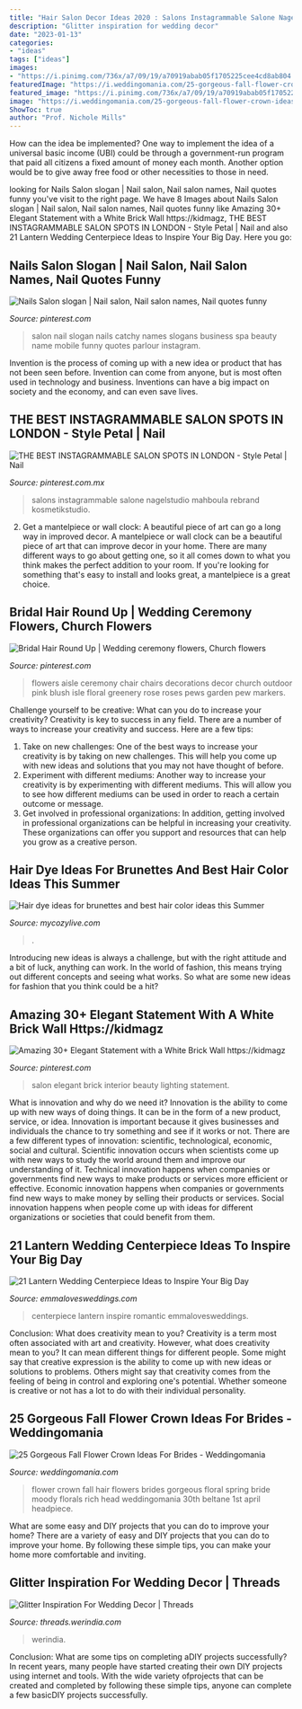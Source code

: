 ```yaml
---
title: "Hair Salon Decor Ideas 2020 : Salons Instagrammable Salone Nagelstudio Mahboula Rebrand Kosmetikstudio"
description: "Glitter inspiration for wedding decor"
date: "2023-01-13"
categories:
- "ideas"
tags: ["ideas"]
images:
- "https://i.pinimg.com/736x/a7/09/19/a70919abab05f1705225cee4cd8ab804.jpg"
featuredImage: "https://i.weddingomania.com/25-gorgeous-fall-flower-crown-ideas-for-brides-22-500x681.jpg"
featured_image: "https://i.pinimg.com/736x/a7/09/19/a70919abab05f1705225cee4cd8ab804.jpg"
image: "https://i.weddingomania.com/25-gorgeous-fall-flower-crown-ideas-for-brides-22-500x681.jpg"
ShowToc: true
author: "Prof. Nichole Mills"
---
```



How can the idea be implemented?
One way to implement the idea of a universal basic income (UBI) could be through a government-run program that paid all citizens a fixed amount of money each month. Another option would be to give away free food or other necessities to those in need.

	

		
looking for Nails Salon slogan | Nail salon, Nail salon names, Nail quotes funny you've visit to the right page. We have 8 Images about Nails Salon slogan | Nail salon, Nail salon names, Nail quotes funny like Amazing 30+ Elegant Statement with a White Brick Wall https://kidmagz, THE BEST INSTAGRAMMABLE SALON SPOTS IN LONDON - Style Petal | Nail and also 21 Lantern Wedding Centerpiece Ideas to Inspire Your Big Day. Here you go:
		
    
## Nails Salon Slogan | Nail Salon, Nail Salon Names, Nail Quotes Funny

<img loading=lazy src="https://i.pinimg.com/736x/4e/be/99/4ebe997ed95d8c196a07b949e3d40045.jpg" onerror="this.onerror=null;this.src='https://tse4.mm.bing.net/th?id=OIP.CtXFVqwgZsDa_9eEvQOFKgHaJ3&amp;pid=15.1';" alt="Nails Salon slogan | Nail salon, Nail salon names, Nail quotes funny">

_Source: pinterest.com_

>salon nail slogan nails catchy names slogans business spa beauty name mobile funny quotes parlour instagram. 

	

Invention is the process of coming up with a new idea or product that has not been seen before. Invention can come from anyone, but is most often used in technology and business. Inventions can have a big impact on society and the economy, and can even save lives.

    
## THE BEST INSTAGRAMMABLE SALON SPOTS IN LONDON - Style Petal | Nail

<img loading=lazy src="https://i.pinimg.com/736x/d3/e3/db/d3e3db92a759690c68d8c0e0594febd7.jpg" onerror="this.onerror=null;this.src='https://tse2.mm.bing.net/th?id=OIP.8GBadH0oLtfPOZCC-jf1dAHaLH&amp;pid=15.1';" alt="THE BEST INSTAGRAMMABLE SALON SPOTS IN LONDON - Style Petal | Nail">

_Source: pinterest.com.mx_

>salons instagrammable salone nagelstudio mahboula rebrand kosmetikstudio. 

	

2. Get a mantelpiece or wall clock: A beautiful piece of art can go a long way in improved decor.
A mantelpiece or wall clock can be a beautiful piece of art that can improve decor in your home. There are many different ways to go about getting one, so it all comes down to what you think makes the perfect addition to your room. If you're looking for something that's easy to install and looks great, a mantelpiece is a great choice.

    
## Bridal Hair Round Up | Wedding Ceremony Flowers, Church Flowers

<img loading=lazy src="https://i.pinimg.com/736x/41/d7/47/41d7470dd947e6b2d39c8d39232ef855--wedding-isle-flowers-wedding-bouquets.jpg" onerror="this.onerror=null;this.src='https://tse2.mm.bing.net/th?id=OIP.zM5vEcYE6EDuZzTBQ9sE1wHaLH&amp;pid=15.1';" alt="Bridal Hair Round Up | Wedding ceremony flowers, Church flowers">

_Source: pinterest.com_

>flowers aisle ceremony chair chairs decorations decor church outdoor pink blush isle floral greenery rose roses pews garden pew markers. 

	

Challenge yourself to be creative: What can you do to increase your creativity?
Creativity is key to success in any field. There are a number of ways to increase your creativity and success. Here are a few tips: 
1. Take on new challenges: One of the best ways to increase your creativity is by taking on new challenges. This will help you come up with new ideas and solutions that you may not have thought of before. 
2. Experiment with different mediums: Another way to increase your creativity is by experimenting with different mediums. This will allow you to see how different mediums can be used in order to reach a certain outcome or message. 
3. Get involved in professional organizations: In addition, getting involved in professional organizations can be helpful in increasing your creativity. These organizations can offer you support and resources that can help you grow as a creative person.

    
## Hair Dye Ideas For Brunettes And Best Hair Color Ideas This Summer

<img loading=lazy src="https://mycozylive.com/wp-content/uploads/2020/07/25.jpg" onerror="this.onerror=null;this.src='https://tse4.mm.bing.net/th?id=OIP.wVTNrEWEekq_ioQAPusqnAHaJ5&amp;pid=15.1';" alt="Hair dye ideas for brunettes and best hair color ideas this Summer">

_Source: mycozylive.com_

>. 

	

Introducing new ideas is always a challenge, but with the right attitude and a bit of luck, anything can work. In the world of fashion, this means trying out different concepts and seeing what works. So what are some new ideas for fashion that you think could be a hit?

    
## Amazing 30+ Elegant Statement With A White Brick Wall Https://kidmagz

<img loading=lazy src="https://i.pinimg.com/736x/a7/09/19/a70919abab05f1705225cee4cd8ab804.jpg" onerror="this.onerror=null;this.src='https://tse3.mm.bing.net/th?id=OIP.HrXku09CjNqmsXvvvYJ7uAHaLI&amp;pid=15.1';" alt="Amazing 30+ Elegant Statement with a White Brick Wall https://kidmagz">

_Source: pinterest.com_

>salon elegant brick interior beauty lighting statement. 

	

What is innovation and why do we need it?
Innovation is the ability to come up with new ways of doing things. It can be in the form of a new product, service, or idea. Innovation is important because it gives businesses and individuals the chance to try something and see if it works or not.
There are a few different types of innovation: scientific, technological, economic, social and cultural. Scientific innovation occurs when scientists come up with new ways to study the world around them and improve our understanding of it. Technical innovation happens when companies or governments find new ways to make products or services more efficient or effective. Economic innovation happens when companies or governments find new ways to make money by selling their products or services. Social innovation happens when people come up with ideas for different organizations or societies that could benefit from them.

    
## 21 Lantern Wedding Centerpiece Ideas To Inspire Your Big Day

<img loading=lazy src="https://emmalovesweddings.com/wp-content/uploads/2017/08/romantic-wedding-centerpiece-ideas-with-lantern.jpg" onerror="this.onerror=null;this.src='https://tse4.mm.bing.net/th?id=OIP.Wu7VWMfJD5B38XqF0CIy1gHaLH&amp;pid=15.1';" alt="21 Lantern Wedding Centerpiece Ideas to Inspire Your Big Day">

_Source: emmalovesweddings.com_

>centerpiece lantern inspire romantic emmalovesweddings. 

	

Conclusion: What does creativity mean to you?
Creativity is a term most often associated with art and creativity. However, what does creativity mean to you? It can mean different things for different people. Some might say that creative expression is the ability to come up with new ideas or solutions to problems. Others might say that creativity comes from the feeling of being in control and exploring one's potential. Whether someone is creative or not has a lot to do with their individual personality.

    
## 25 Gorgeous Fall Flower Crown Ideas For Brides - Weddingomania

<img loading=lazy src="https://i.weddingomania.com/25-gorgeous-fall-flower-crown-ideas-for-brides-22-500x681.jpg" onerror="this.onerror=null;this.src='https://tse3.mm.bing.net/th?id=OIP.W0hONZYC5jXj-5hQzlIJtAHaKF&amp;pid=15.1';" alt="25 Gorgeous Fall Flower Crown Ideas For Brides - Weddingomania">

_Source: weddingomania.com_

>flower crown fall hair flowers brides gorgeous floral spring bride moody florals rich head weddingomania 30th beltane 1st april headpiece. 

	

What are some easy and DIY projects that you can do to improve your home?
There are a variety of easy and DIY projects that you can do to improve your home. By following these simple tips, you can make your home more comfortable and inviting.

    
## Glitter Inspiration For Wedding Decor | Threads

<img loading=lazy src="https://threads.werindia.com/wp-content/uploads/2016/07/Glitter-Wedding-Decor-Threads-WeRIndia6.jpg" onerror="this.onerror=null;this.src='https://tse1.mm.bing.net/th?id=OIP.DfNPaBrZY7XVLtC5HxT_cQHaLH&amp;pid=15.1';" alt="Glitter Inspiration For Wedding Decor | Threads">

_Source: threads.werindia.com_

>werindia. 

	

Conclusion: What are some tips on completing aDIY projects successfully?
In recent years, many people have started creating their own DIY projects using internet and tools. With the wide variety ofprojects that can be created and completed by following these simple tips, anyone can complete a few basicDIY projects successfully.

